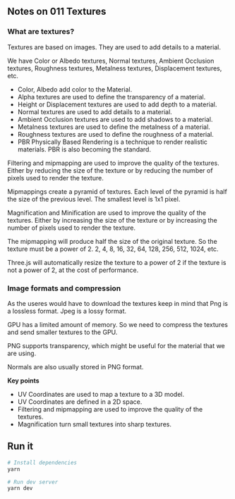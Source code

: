## Notes on 011 Textures

### What are textures?

Textures are based on images. They are used to add details to a material.

We have Color or Albedo textures, Normal textures, Ambient Occlusion textures, Roughness textures, Metalness textures, Displacement textures, etc.

-   Color, Albedo add color to the Material.
-   Alpha textures are used to define the transparency of a material.
-   Height or Displacement textures are used to add depth to a material.
-   Normal textures are used to add details to a material.
-   Ambient Occlusion textures are used to add shadows to a material.
-   Metalness textures are used to define the metalness of a material.
-   Roughness textures are used to define the roughness of a material.
-   PBR Physically Based Rendering is a technique to render realistic materials. PBR is also becoming the standard.

Filtering and mipmapping are used to improve the quality of the textures. Either by reducing the size of the texture or by reducing the number of pixels used to render the texture.

Mipmappings create a pyramid of textures. Each level of the pyramid is half the size of the previous level. The smallest level is 1x1 pixel.

Magnification and Minification are used to improve the quality of the textures. Either by increasing the size of the texture or by increasing the number of pixels used to render the texture.

The mipmapping will produce half the size of the original texture. So the texture must be a power of 2. 2, 4, 8, 16, 32, 64, 128, 256, 512, 1024, etc.

Three.js will automatically resize the texture to a power of 2 if the texture is not a power of 2, at the cost of performance.

### Image formats and compression

As the useres would have to download the textures keep in mind that Png is a lossless format. Jpeg is a lossy format.

GPU has a limited amount of memory. So we need to compress the textures and send smaller textures to the GPU.

PNG supports transparency, which might be useful for the material that we are using.

Normals are also usually stored in PNG format.

**Key points**

-   UV Coordinates are used to map a texture to a 3D model.
-   UV Coordinates are defined in a 2D space.
-   Filtering and mipmapping are used to improve the quality of the textures.
-   Magnification turn small textures into sharp textures.

## Run it

```bash
# Install dependencies
yarn

# Run dev server
yarn dev
```
